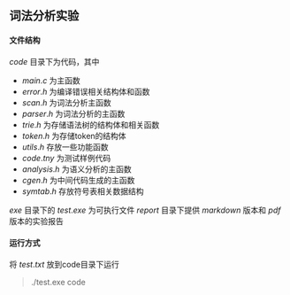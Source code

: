 ## 词法分析实验

#### 文件结构
$code$ 目录下为代码，其中

- $main.c$ 为主函数
- $error.h$ 为编译错误相关结构体和函数
- $scan.h$ 为词法分析主函数
- $parser.h$ 为词法分析的主函数
- $trie.h$ 为存储语法树的结构体和相关函数
- $token.h$ 为存储token的结构体
- $utils.h$ 存放一些功能函数
- $code.tny$ 为测试样例代码
- $analysis.h$ 为语义分析的主函数
- $cgen.h$ 为中间代码生成的主函数
- $symtab.h$ 存放符号表相关数据结构

$exe$ 目录下的 $test.exe$ 为可执行文件
$report$ 目录下提供 $markdown$ 版本和 $pdf$ 版本的实验报告

#### 运行方式
将 $test.txt$ 放到code目录下运行

> ./test.exe code
